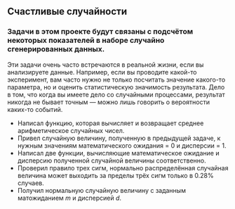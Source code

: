 ## Счастливые случайности 

### Задачи в этом проекте будут связаны с подсчётом некоторых показателей в наборе случайно сгенерированных данных.
Эти задачи очень часто встречаются в реальной жизни, если вы анализируете данные. Например, если вы проводите какой-то эксперимент, вам часто нужно не только посчитать значение какого-то параметра, но и оценить статистическую значимость результата. Дело в том, что когда вы имеете дело со случайными процессами, результат никогда не бывает точным — можно лишь говорить о вероятности каких-то событий.

* Написал функцию, которая вычисляет и возвращает среднее арифметическое случайных чисел. 
* Привел случайную величину, полученную в предыдущей задаче, к нужным значениям математического ожидания = 0 и дисперсии = 1.
* Написал две функции, вычисляющие математическое ожидание и дисперсию полученной случайной величины соответственно.
* Проверил правило трех сигм, нормально распределённая случайная величина может выходить за пределы трёх сигм только в 0.28% случаев.
* Получил нормальную случайную величину с заданным матожиданием *m* и дисперсией *d*.
